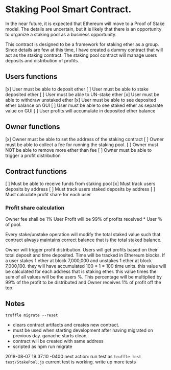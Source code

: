 # Staking Pool Smart Contract.
In the near future, it is expected that Ethereum will move to a Proof of Stake model.  The details are uncertain, but it is likely that there is an opportunity to organize a staking pool as a business opportunity.

This contract is designed to be a framework for staking ether as a group.  Since details are few at this time, I have created a dummy contract that will act as the staking contract.  The staking pool contract will manage users deposits and distribution of profits.

## Users functions
[x] User must be able to deposit ether
[ ] User must be able to stake deposited ether
[ ] User must be able to UN-stake ether
[x] User must be able to withdraw unstaked ether
[x] User must be able to see deposited ether balance on GUI
[ ] User must be able to see staked ether as separate value on GUI
[ ] User profits will accumulate in deposited ether balance

## Owner functions
[x] Owner must be able to set the address of the staking contract
[ ] Owner must be able to collect a fee for running the staking pool.
[ ] Owner must NOT be able to remove more ether than fee
[ ] Owner must be able to trigger a profit distribution

## Contract functions
[ ] Must be able to receive funds from staking pool
[x] Must track users deposits by address
[ ] Must track users staked deposits by address
[ ] Must calculate profit share for each user

### Profit share calculation
Owner fee shall be 1%
User Profit will be 99% of profits received * User % of pool.

Every stake/unstake operation will modify the total staked value such that contract always maintains correct balance that is the total staked balance.

Owner will trigger profit distribution.
Users will get profits based on their total deposit and time deposited.
Time will be tracked in Ethereum blocks.  If a user stakes 1 ether at block 7,000,000 and unstakes 1 ether at block 7,000,100.  they will have accumulated 100 * 1 = 100 time units.
this value will be calculated for each address that is staking ether.
this value times the sum of all values will be the users %.  This percentage will be multiplied by 99% of the profit to be distributed and Owner receives 1% of profit off the top.




## Notes
`truffle migrate --reset`
- clears contract artifacts and creates new contract.
- must be used when starting development after having migrated on previous day.  ganache starts clean.
- contract will be created with same address
- scripted as npm run migrate

2018-08-07 19:37:10 -0400 
next action: run test as `truffle test test/StakePool.js`
current test is working.  write up more tests


